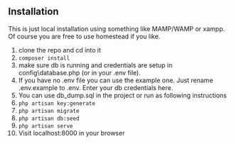 ## Installation

This is just local installation using something like MAMP/WAMP or xampp. Of course you are free to use homestead if you like.

1. clone the repo and cd into it
1. `composer install`
1. make sure db is running and credentials are setup in config\database.php (or in your .env file).
1. If you have no .env file you can use the example one. Just rename .env.example to .env. Enter your db credentials here.
1. You can use db_dump.sql in the project or run as following instructions
1. `php artisan key:generate`
1. `php artisan migrate`
1. `php artisan db:seed`
1. `php artisan serve`
1. Visit localhost:8000 in your browser
